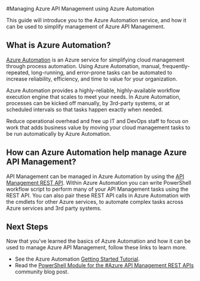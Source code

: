 <properties
	pageTitle="Manage Azure API Management using Azure Automation"
	description="Learn about how the Azure Automation service can be used to manage Azure API Management."
	services="api-management, automation"
	documentationCenter=""
	authors="csand-msft"
	manager="eamono"
	editor=""/>

<tags
	ms.service="api-management"
	ms.workload="mobile"
	ms.tgt_pltfrm="na"
	ms.devlang="na"
	ms.topic="article"
	ms.date="03/16/2015"
	ms.author="csand"/>



#Managing Azure API Management using Azure Automation

This guide will introduce you to the Azure Automation service, and how it can be used to simplify management of Azure API Management.

## What is Azure Automation?

[Azure Automation](http://azure.microsoft.com/services/automation/) is an Azure service for simplifying cloud management through process automation. Using Azure Automation, manual, frequently-repeated, long-running, and error-prone tasks can be automated to increase reliability, efficiency, and time to value for your organization.

Azure Automation provides a highly-reliable, highly-available workflow execution engine that scales to meet your needs. In Azure Automation, processes can be kicked off manually, by 3rd-party systems, or at scheduled intervals so that tasks happen exactly when needed.

Reduce operational overhead and free up IT and DevOps staff to focus on work that adds business value by moving your cloud management tasks to be run automatically by Azure Automation.


## How can Azure Automation help manage Azure API Management?

API Management can be managed in Azure Automation by using the [API Management REST API](https://msdn.microsoft.com/library/azure/dn776326.aspx). Within Azure Automation you can write PowerShell workflow script to perform many of your API Management tasks using the REST API. You can also pair these REST API calls in Azure Automation with the cmdlets for other Azure services, to automate complex tasks across Azure services and 3rd party systems.


## Next Steps

Now that you've learned the basics of Azure Automation and how it can be used to manage Azure API Management, follow these links to learn more.

* See the Azure Automation [Getting Started Tutorial](automation-create-runbook-from-samples.md).
* Read the [PowerShell Module for the #Azure API Management REST APIs](https://alexandrebrisebois.wordpress.com/2014/08/17/powershell-module-for-the-azure-api-management-rest-apis/) community blog post.
